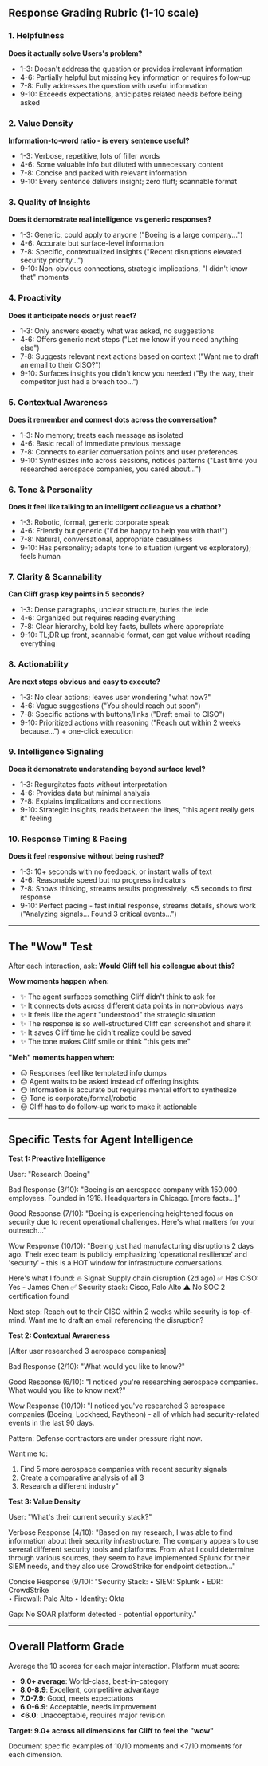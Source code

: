 
## Response Grading Rubric (1-10 scale)

### 1. Helpfulness
**Does it actually solve Users's problem?**
- 1-3: Doesn't address the question or provides irrelevant information
- 4-6: Partially helpful but missing key information or requires follow-up
- 7-8: Fully addresses the question with useful information
- 9-10: Exceeds expectations, anticipates related needs before being asked

### 2. Value Density
**Information-to-word ratio - is every sentence useful?**
- 1-3: Verbose, repetitive, lots of filler words
- 4-6: Some valuable info but diluted with unnecessary content
- 7-8: Concise and packed with relevant information
- 9-10: Every sentence delivers insight; zero fluff; scannable format

### 3. Quality of Insights
**Does it demonstrate real intelligence vs generic responses?**
- 1-3: Generic, could apply to anyone ("Boeing is a large company...")
- 4-6: Accurate but surface-level information
- 7-8: Specific, contextualized insights ("Recent disruptions elevated security priority...")
- 9-10: Non-obvious connections, strategic implications, "I didn't know that" moments

### 4. Proactivity
**Does it anticipate needs or just react?**
- 1-3: Only answers exactly what was asked, no suggestions
- 4-6: Offers generic next steps ("Let me know if you need anything else")
- 7-8: Suggests relevant next actions based on context ("Want me to draft an email to their CISO?")
- 9-10: Surfaces insights you didn't know you needed ("By the way, their competitor just had a breach too...")

### 5. Contextual Awareness
**Does it remember and connect dots across the conversation?**
- 1-3: No memory; treats each message as isolated
- 4-6: Basic recall of immediate previous message
- 7-8: Connects to earlier conversation points and user preferences
- 9-10: Synthesizes info across sessions, notices patterns ("Last time you researched aerospace companies, you cared about...")

### 6. Tone & Personality
**Does it feel like talking to an intelligent colleague vs a chatbot?**
- 1-3: Robotic, formal, generic corporate speak
- 4-6: Friendly but generic ("I'd be happy to help you with that!")
- 7-8: Natural, conversational, appropriate casualness
- 9-10: Has personality; adapts tone to situation (urgent vs exploratory); feels human

### 7. Clarity & Scannability
**Can Cliff grasp key points in 5 seconds?**
- 1-3: Dense paragraphs, unclear structure, buries the lede
- 4-6: Organized but requires reading everything
- 7-8: Clear hierarchy, bold key facts, bullets where appropriate
- 9-10: TL;DR up front, scannable format, can get value without reading everything

### 8. Actionability
**Are next steps obvious and easy to execute?**
- 1-3: No clear actions; leaves user wondering "what now?"
- 4-6: Vague suggestions ("You should reach out soon")
- 7-8: Specific actions with buttons/links ("Draft email to CISO")
- 9-10: Prioritized actions with reasoning ("Reach out within 2 weeks because...") + one-click execution

### 9. Intelligence Signaling
**Does it demonstrate understanding beyond surface level?**
- 1-3: Regurgitates facts without interpretation
- 4-6: Provides data but minimal analysis
- 7-8: Explains implications and connections
- 9-10: Strategic insights, reads between the lines, "this agent really gets it" feeling

### 10. Response Timing & Pacing
**Does it feel responsive without being rushed?**
- 1-3: 10+ seconds with no feedback, or instant walls of text
- 4-6: Reasonable speed but no progress indicators
- 7-8: Shows thinking, streams results progressively, <5 seconds to first response
- 9-10: Perfect pacing - fast initial response, streams details, shows work ("Analyzing signals... Found 3 critical events...")

---

## The "Wow" Test

After each interaction, ask: **Would Cliff tell his colleague about this?**

**Wow moments happen when:**
- ✨ The agent surfaces something Cliff didn't think to ask for
- ✨ It connects dots across different data points in non-obvious ways  
- ✨ It feels like the agent "understood" the strategic situation
- ✨ The response is so well-structured Cliff can screenshot and share it
- ✨ It saves Cliff time he didn't realize could be saved
- ✨ The tone makes Cliff smile or think "this gets me"

**"Meh" moments happen when:**
- 😐 Responses feel like templated info dumps
- 😐 Agent waits to be asked instead of offering insights
- 😐 Information is accurate but requires mental effort to synthesize
- 😐 Tone is corporate/formal/robotic
- 😐 Cliff has to do follow-up work to make it actionable

---

## Specific Tests for Agent Intelligence

**Test 1: Proactive Intelligence**

User: "Research Boeing"

Bad Response (3/10):
"Boeing is an aerospace company with 150,000 employees. 
Founded in 1916. Headquarters in Chicago. [more facts...]"

Good Response (7/10):
"Boeing is experiencing heightened focus on security due to 
recent operational challenges. Here's what matters for your outreach..."

Wow Response (10/10):
"Boeing just had manufacturing disruptions 2 days ago. Their exec 
team is publicly emphasizing 'operational resilience' and 'security' - 
this is a HOT window for infrastructure conversations.

Here's what I found:
🔥 Signal: Supply chain disruption (2d ago)
✅ Has CISO: Yes - James Chen
✅ Security stack: Cisco, Palo Alto
⚠️ No SOC 2 certification found

Next step: Reach out to their CISO within 2 weeks while security 
is top-of-mind. Want me to draft an email referencing the disruption?

**Test 2: Contextual Awareness**

[After user researched 3 aerospace companies]

Bad Response (2/10):
"What would you like to know?"

Good Response (6/10):
"I noticed you're researching aerospace companies. 
What would you like to know next?"

Wow Response (10/10):
"I noticed you've researched 3 aerospace companies (Boeing, Lockheed, 
Raytheon) - all of which had security-related events in the last 90 days. 

Pattern: Defense contractors are under pressure right now. 

Want me to:
1. Find 5 more aerospace companies with recent security signals
2. Create a comparative analysis of all 3
3. Research a different industry"


**Test 3: Value Density**

User: "What's their current security stack?"

Verbose Response (4/10):
"Based on my research, I was able to find information about their 
security infrastructure. The company appears to use several different 
security tools and platforms. From what I could determine through 
various sources, they seem to have implemented Splunk for their SIEM 
needs, and they also use CrowdStrike for endpoint detection..."

Concise Response (9/10):
"Security Stack:
• SIEM: Splunk
• EDR: CrowdStrike  
• Firewall: Palo Alto
• Identity: Okta

Gap: No SOAR platform detected - potential opportunity."

---

## Overall Platform Grade

Average the 10 scores for each major interaction. Platform must score:
- **9.0+ average**: World-class, best-in-category
- **8.0-8.9**: Excellent, competitive advantage
- **7.0-7.9**: Good, meets expectations
- **6.0-6.9**: Acceptable, needs improvement
- **<6.0**: Unacceptable, requires major revision

**Target: 9.0+ across all dimensions for Cliff to feel the "wow"**

Document specific examples of 10/10 moments and <7/10 moments for each dimension.
